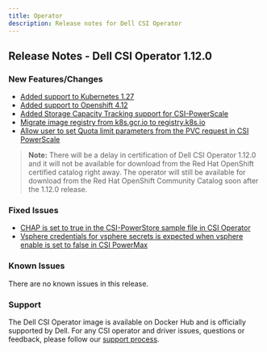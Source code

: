 ```yaml
---
title: Operator
description: Release notes for Dell CSI Operator
---
```


## Release Notes - Dell CSI Operator 1.12.0

### New Features/Changes

- [Added support to Kubernetes 1.27](https://github.com/dell/csm/issues/761)
- [Added support to Openshift 4.12](https://github.com/dell/csm/issues/571)
- [Added Storage Capacity Tracking support for CSI-PowerScale](https://github.com/dell/csm/issues/824)
- [Migrate image registry from k8s.gcr.io to registry.k8s.io](https://github.com/dell/csm/issues/744)
- [Allow user to set Quota limit parameters from the PVC request in CSI PowerScale](https://github.com/dell/csm/issues/742)


>**Note:** There will be a delay in certification of Dell CSI Operator 1.12.0 and it will not be available for download from the Red Hat OpenShift certified catalog right away. The operator will still be available for download from the Red Hat OpenShift Community Catalog soon after the 1.12.0 release.

### Fixed Issues

- [CHAP is set to true in the CSI-PowerStore sample file in CSI Operator](https://github.com/dell/csm/issues/812)
- [Vsphere credentials for vsphere secrets is expected when vsphere enable is set to false in CSI PowerMax](https://github.com/dell/csm/issues/799)

### Known Issues
There are no known issues in this release.

### Support
The Dell CSI Operator image is available on Docker Hub and is officially supported by Dell.
For any CSI operator and driver issues, questions or feedback, please follow our [support process](../../../support/).
